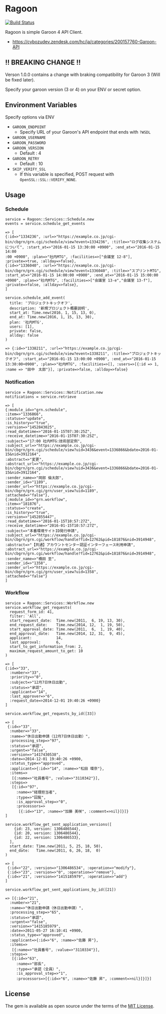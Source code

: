 # Ragoon

[![Build Status](https://travis-ci.org/kwappa/ragoon.svg?branch=master)](https://travis-ci.org/kwappa/ragoon)

Ragoon is simple Garoon 4 API Client.

- https://cybozudev.zendesk.com/hc/ja/categories/200157760-Garoon-API

## !! BREAKING CHANGE !!

Verson 1.0.0 contains a change with braking compatibility for Garoon 3 (Will be fixed later).

Specify your garoon version (3 or 4) on your ENV or secret option.

## Environment Variables

Specify options via ENV

- `GAROON_ENDPOINT`
  - Specify URL of your Garoon's API endpoint that ends with `?WSDL`
- `GAROON_USERNAME`
- `GAROON_PASSWORD`
- `GAROON_VERSION`
  - Default :  4
- `GAROON_RETRY`
  - Default : 10
- `SKIP_VERIFY_SSL`
  - If this variable is specified, POST request with `OpenSSL::SSL::VERIFY_NONE`.

## Usage

### Schedule

```
service = Ragoon::Services::Schedule.new
events = service.schedule_get_events

=> [
{:id=>"1334236", :url=>"https://example.co.jp/cgi-bin/cbgrn/grn.cgi/schedule/view?event=1334236", :title=>"ログ収集システムについて", :start_at=>"2016-01-15 13:30:00 +0900", :end_at=>"2016-01-15 14:00
:00 +0900", :plan=>"社内MTG", :facilities=>["会議室 12-8"], :private=>true, :allday=>false},
{:id=>"1336040", :url=>"https://example.co.jp/cgi-bin/cbgrn/grn.cgi/schedule/view?event=1336040", :title=>"スプリントMTG", :start_at=>"2016-01-15 14:00:00 +0900", :end_at=>"2016-01-15 15:00:00
+0900", :plan=>"社内MTG", :facilities=>["会議室 13-e","会議室 13-f"], :private=>false, :allday=>false},
]

service.schedule_add_event(
  title: 'プロジェクトキックオフ',
  description: '新規プロジェクト概要説明',
  start_at: Time.new(2016, 1, 15, 13, 0),
  end_at: Time.new(2016, 1, 15, 13, 30),
  plan: '社内MTG',
  users: [1],
  private: false,
  allday: false
)

=> {:id=>"1338211", :url=>"https://example.co.jp/cgi-bin/cbgrn/grn.cgi/schedule/view?event=1338211", :title=>"プロジェクトキックオフ", :start_at=>"2016-01-15 13:00:00 +0900", :end_at=>"2016-01-15 13:30:00+0900", :plan=>"社内MTG", :facilities=>[], :users=>[{:id => 1, :name => "田中　太郎"}], :private=>false, :allday=>false}
```

### Notification

```
service = Ragoon::Services::Notification.new
notifications = service.retrieve

=> [
{:module_id=>"grn.schedule",
:item=>"1336866",
:status=>"update",
:is_history=>"true",
:version=>"1452843025",
:read_datetime=>"2016-01-15T07:30:25Z",
:receive_datetime=>"2016-01-15T07:30:25Z",
:subject=>"17:00 社内MTG:技術部定例",
:subject_url=>"https://example.co.jp/cgi-bin/cbgrn/grn.cgi/schedule/view?uid=3436&event=1336866&bdate=2016-01-15&nid=3912164",
:abstract=>"変更",
:abstract_url=>"https://example.co.jp/cgi-bin/cbgrn/grn.cgi/schedule/view?uid=3436&event=1336866&bdate=2016-01-15&nid=3912164",
:sender_name=>"岡部 倫太郎",
:sender_id=>"1189",
:sender_url=>"https://example.co.jp/cgi-bin/cbgrn/grn.cgi/grn/user_view?uid=1189",
:attached=>"false"},
{:module_id=>"grn.workflow",
:item=>"181876",
:status=>"create",
:is_history=>"true",
:version=>"1452855447",
:read_datetime=>"2016-01-15T10:57:27Z",
:receive_datetime=>"2016-01-15T10:57:27Z",
:subject=>"本番環境サイトID発行申請",
:subject_url=>"https://example.co.jp/cgi-bin/cbgrn/grn.cgi/workflow/handle?fid=12762&pid=181876&nid=3914948",
:abstract=>"【共通】アカウントセンター認証インターフェース利用申請",
:abstract_url=>"https://example.co.jp/cgi-bin/cbgrn/grn.cgi/workflow/handle?fid=12762&pid=181876&nid=3914948",
:sender_name=>"橋田 至",
:sender_id=>"1358",
:sender_url=>"https://example.co.jp/cgi-bin/cbgrn/grn.cgi/grn/user_view?uid=1358",
:attached=>"false"}
]
```

### Workflow

```
service = Ragoon::Services::Workflow.new
service.workflow_get_requests(
  request_form_id: 41,
  filter: 'All',
  start_request_date:  Time.new(2011,  6, 19, 13, 30),
  end_request_date:    Time.new(2014, 12,  1, 19, 50),
  start_approval_date: Time.new(2011,  6,  1, 19, 40),
  end_approval_date:   Time.new(2014, 12, 31,  9, 45),
  applicant:           14,
  last_approval:       6,
  start_to_get_information_from: 2,
  maximum_request_amount_to_get: 10
)

=> [
{:id=>"33",
  :number=>"33",
  :priority=>"0",
  :subject=>"12月7日休日出勤",
  :status=>"承認",
  :applicant=>"14",
  :last_approver=>"6",
  :request_date=>2014-12-01 19:40:26 +0900}
]

service.workflow_get_requests_by_id([33])

=> [
 {:id=>"33",
  :number=>"33",
  :name=>"休日出勤申請（12月7日休日出勤）",
  :processing_step=>"97",
  :status=>"承認",
  :urgent=>"false",
  :version=>"1417430538",
  :date=>2014-12-01 19:40:26 +0900,
  :status_type=>"approved",
  :applicant=>{:id=>"14", :name=>"松田 環奈"},
  :items=>
   [{:name=>"社員番号", :value=>"3110342"}],
  :steps=>
   [{:id=>"97",
     :name=>"経理担当者",
     :type=>"回覧",
     :is_approval_step=>"0",
     :processors=>
      [{:id=>"13", :name=>"加藤 美咲", :comment=>nil}]}]}
]

service.workflow_get_sent_application_versions([
    {id: 23, version: 1306486544},
    {id: 20, version: 1306486544},
    {id: 22, version: 1306486533},
  ],
  start_date: Time.new(2011, 5, 25, 18, 50),
  end_date:   Time.new(2011, 6, 26, 18,  0)
)

=> [
 {:id=>"22", :version=>"1306486534", :operation=>"modify"},
 {:id=>"23", :version=>"0", :operation=>"remove"},
 {:id=>"21", :version=>"1415185979", :operation=>"add"}
]

service.workflow_get_sent_applications_by_id([21])

=> [{:id=>"21",
  :number=>"21",
  :name=>"休日出勤申請（休日出勤申請）",
  :processing_step=>"65",
  :status=>"承認",
  :urgent=>"false",
  :version=>"1415185979",
  :date=>2011-05-27 16:10:41 +0900,
  :status_type=>"approved",
  :applicant=>{:id=>"6", :name=>"佐藤 昇"},
  :items=>
   [{:name=>"社員番号", :value=>"3110334"}],
  :steps=>
   [{:id=>"63",
     :name=>"部長",
     :type=>"承認（全員）",
     :is_approval_step=>"1",
     :processors=>[{:id=>"6", :name=>"佐藤 昇", :comment=>nil}]}]}]
```

## License

The gem is available as open source under the terms of the [MIT License](http://opensource.org/licenses/MIT).
